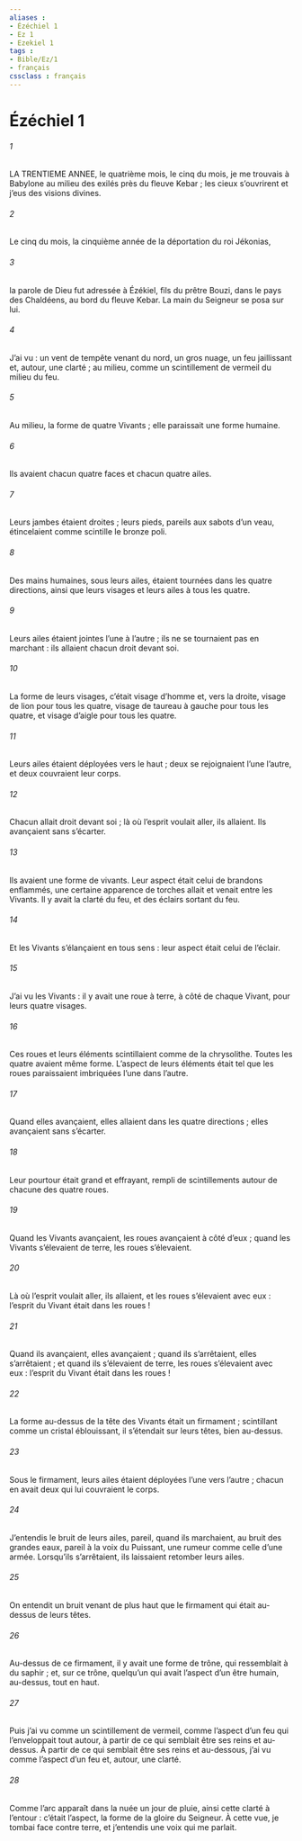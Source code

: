 ```yaml
---
aliases : 
- Ézéchiel 1
- Ez 1
- Ezekiel 1
tags : 
- Bible/Ez/1
- français
cssclass : français
---
```


# Ézéchiel 1

###### 1
LA TRENTIEME ANNEE, le quatrième mois, le cinq du mois, je me trouvais à Babylone au milieu des exilés près du fleuve Kebar ; les cieux s’ouvrirent et j’eus des visions divines.
###### 2
Le cinq du mois, la cinquième année de la déportation du roi Jékonias,
###### 3
la parole de Dieu fut adressée à Ézékiel, fils du prêtre Bouzi, dans le pays des Chaldéens, au bord du fleuve Kebar. La main du Seigneur se posa sur lui.
###### 4
J’ai vu : un vent de tempête venant du nord, un gros nuage, un feu jaillissant et, autour, une clarté ; au milieu, comme un scintillement de vermeil du milieu du feu.
###### 5
Au milieu, la forme de quatre Vivants ; elle paraissait une forme humaine.
###### 6
Ils avaient chacun quatre faces et chacun quatre ailes.
###### 7
Leurs jambes étaient droites ; leurs pieds, pareils aux sabots d’un veau, étincelaient comme scintille le bronze poli.
###### 8
Des mains humaines, sous leurs ailes, étaient tournées dans les quatre directions, ainsi que leurs visages et leurs ailes à tous les quatre.
###### 9
Leurs ailes étaient jointes l’une à l’autre ; ils ne se tournaient pas en marchant : ils allaient chacun droit devant soi.
###### 10
La forme de leurs visages, c’était visage d’homme et, vers la droite, visage de lion pour tous les quatre, visage de taureau à gauche pour tous les quatre, et visage d’aigle pour tous les quatre.
###### 11
Leurs ailes étaient déployées vers le haut ; deux se rejoignaient l’une l’autre, et deux couvraient leur corps.
###### 12
Chacun allait droit devant soi ; là où l’esprit voulait aller, ils allaient. Ils avançaient sans s’écarter.
###### 13
Ils avaient une forme de vivants. Leur aspect était celui de brandons enflammés, une certaine apparence de torches allait et venait entre les Vivants. Il y avait la clarté du feu, et des éclairs sortant du feu.
###### 14
Et les Vivants s’élançaient en tous sens : leur aspect était celui de l’éclair.
###### 15
J’ai vu les Vivants : il y avait une roue à terre, à côté de chaque Vivant, pour leurs quatre visages.
###### 16
Ces roues et leurs éléments scintillaient comme de la chrysolithe. Toutes les quatre avaient même forme. L’aspect de leurs éléments était tel que les roues paraissaient imbriquées l’une dans l’autre.
###### 17
Quand elles avançaient, elles allaient dans les quatre directions ; elles avançaient sans s’écarter.
###### 18
Leur pourtour était grand et effrayant, rempli de scintillements autour de chacune des quatre roues.
###### 19
Quand les Vivants avançaient, les roues avançaient à côté d’eux ; quand les Vivants s’élevaient de terre, les roues s’élevaient.
###### 20
Là où l’esprit voulait aller, ils allaient, et les roues s’élevaient avec eux : l’esprit du Vivant était dans les roues !
###### 21
Quand ils avançaient, elles avançaient ; quand ils s’arrêtaient, elles s’arrêtaient ; et quand ils s’élevaient de terre, les roues s’élevaient avec eux : l’esprit du Vivant était dans les roues !
###### 22
La forme au-dessus de la tête des Vivants était un firmament ; scintillant comme un cristal éblouissant, il s’étendait sur leurs têtes, bien au-dessus.
###### 23
Sous le firmament, leurs ailes étaient déployées l’une vers l’autre ; chacun en avait deux qui lui couvraient le corps.
###### 24
J’entendis le bruit de leurs ailes, pareil, quand ils marchaient, au bruit des grandes eaux, pareil à la voix du Puissant, une rumeur comme celle d’une armée. Lorsqu’ils s’arrêtaient, ils laissaient retomber leurs ailes.
###### 25
On entendit un bruit venant de plus haut que le firmament qui était au-dessus de leurs têtes.
###### 26
Au-dessus de ce firmament, il y avait une forme de trône, qui ressemblait à du saphir ; et, sur ce trône, quelqu’un qui avait l’aspect d’un être humain, au-dessus, tout en haut.
###### 27
Puis j’ai vu comme un scintillement de vermeil, comme l’aspect d’un feu qui l’enveloppait tout autour, à partir de ce qui semblait être ses reins et au-dessus. À partir de ce qui semblait être ses reins et au-dessous, j’ai vu comme l’aspect d’un feu et, autour, une clarté.
###### 28
Comme l’arc apparaît dans la nuée un jour de pluie, ainsi cette clarté à l’entour : c’était l’aspect, la forme de la gloire du Seigneur. À cette vue, je tombai face contre terre, et j’entendis une voix qui me parlait.
